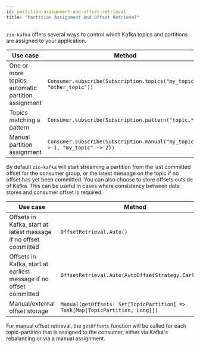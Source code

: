 ```yaml
---
id: partition-assignment-and-offset-retrieval
title: "Partition Assignment And Offset Retrieval"
---
```


`zio-kafka` offers several ways to control which Kafka topics and partitions are assigned to your application.

| Use case                                           | Method                                                                      |
|----------------------------------------------------|-----------------------------------------------------------------------------|
| One or more topics, automatic partition assignment | `Consumer.subscribe(Subscription.topics("my_topic", "other_topic"))`        |
| Topics matching a pattern                          | `Consumer.subscribe(Subscription.pattern("topic.*"))`                       |
| Manual partition assignment                        | `Consumer.subscribe(Subscription.manual("my_topic" -> 1, "my_topic" -> 2))` |

By default `zio-kafka` will start streaming a partition from the last committed offset for the consumer group, or the latest message on the topic if no offset has yet been committed. You can also choose to store offsets outside of Kafka. This can be useful in cases where consistency between data stores and consumer offset is required.

| Use case                                                           | Method                                                                       |
|--------------------------------------------------------------------|------------------------------------------------------------------------------|
| Offsets in Kafka, start at latest message if no offset committed   | `OffsetRetrieval.Auto()`                                                     |
| Offsets in Kafka, start at earliest message if no offset committed | `OffsetRetrieval.Auto(AutoOffsetStrategy.Earliest)`                          |
| Manual/external offset storage                                     | `Manual(getOffsets: Set[TopicPartition] => Task[Map[TopicPartition, Long]])` |

For manual offset retrieval, the `getOffsets` function will be called for each topic-partition that is assigned to the consumer, either via Kafka's rebalancing or via a manual assignment.
